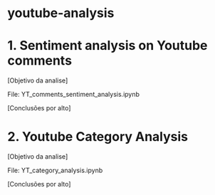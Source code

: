 # youtube-analysis

# 1. Sentiment analysis on Youtube comments

[Objetivo da analise]

File: YT_comments_sentiment_analysis.ipynb

[Conclusões por alto]

# 2. Youtube Category Analysis

[Objetivo da analise]

File: YT_category_analysis.ipynb

[Conclusões por alto]